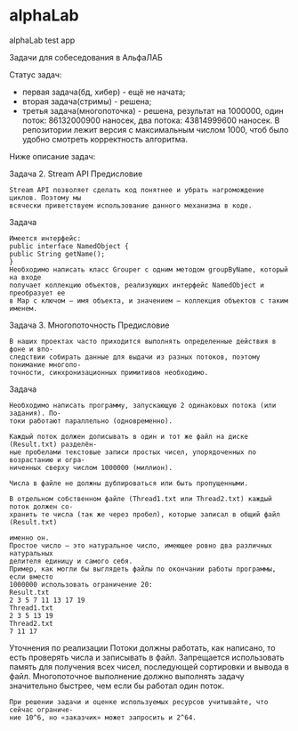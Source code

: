 # alphaLab
alphaLab test app

Задачи для собеседования в АльфаЛАБ

Статус задач: 
- первая задача(бд, хибер) - ещё не начата;
- вторая задача(стримы) - решена;
- третья задача(многопоточка) - решена, результат на 1000000, один поток: 86132000900 наносек, два потока: 43814999600 наносек. 
  В репозитории лежит версия с максимальным числом 1000, чтоб было удобно смотреть корректность алгоритма.

Ниже описание задач:

Задача 2. Stream API
  Предисловие
  
    Stream API позволяет сделать код понятнее и убрать нагромождение циклов. Поэтому мы
    всячески приветствуем использование данного механизма в коде.
    
  Задача
  
    Имеется интерфейс:
    public interface NamedObject {
    public String getName();
    }
    Необходимо написать класс Grouper с одним методом groupByName, который на входе
    получает коллекцию объектов, реализующих интерфейс NamedObject и преобразует ее
    в Map с ключом – имя объекта, и значением – коллекция объектов с таким именем.
    
Задача 3. Многопоточность
  Предисловие

    В наших проектах часто приходится выполнять определенные действия в фоне и впо-
    следствии собирать данные для выдачи из разных потоков, поэтому понимание многопо-
    точности, синхронизационных примитивов необходимо.

  Задача

    Необходимо написать программу, запускающую 2 одинаковых потока (или задания). По-
    токи работают параллельно (одновременно).

    Каждый поток должен дописывать в один и тот же файл на диске (Result.txt) разделён-
    ные пробелами текстовые записи простых чисел, упорядоченных по возрастанию и огра-
    ниченных сверху числом 1000000 (миллион).

    Числа в файле не должны дублироваться или быть пропущенными.

    В отдельном собственном файле (Thread1.txt или Thread2.txt) каждый поток должен со-
    хранить те числа (так же через пробел), которые записал в общий файл (Result.txt)

    именно он.
    Простое число — это натуральное число, имеющее ровно два различных натуральных
    делителя единицу и самого себя.
    Пример, как могли бы выглядеть файлы по окончании работы программы, если вместо
    1000000 использовать ограничение 20:
    Result.txt
    2 3 5 7 11 13 17 19
    Thread1.txt
    2 3 5 13 19
    Thread2.txt
    7 11 17

  Уточнения по реализации
    Потоки должны работать, как написано, то есть проверять числа и записывать в файл.
    Запрещается использовать память для получения всех чисел, последующей сортировки
    и вывода в файл.
    Многопоточное выполнение должно выполнять задачу значительно быстрее, чем если бы
    работал один поток.

    При решении задачи и оценке используемых ресурсов учитывайте, что сейчас ограниче-
    ние 10^6, но «заказчик» может запросить и 2^64.
